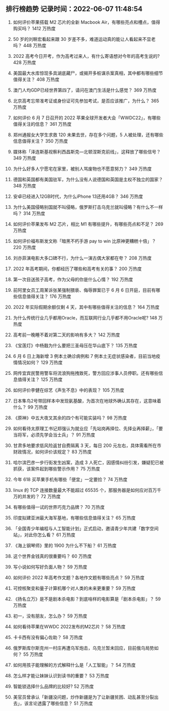 
## 排行榜趋势 记录时间：2022-06-07 11:48:54
  
  1. 如何评价苹果搭载 M2 芯片的全新 Macbook Air，有哪些亮点和槽点，值得购买吗？ 1412 万热度
    
  2. 50 岁的刘畊宏看起来跟 30 岁差不多，难道运动真的能让人看起来不显老吗？ 448 万热度
    
  3. 2022 高考今日开考，作为高考过来人，有什么寄语想对今年的高考生说的? 428 万热度
    
  4. 美国最大水库惊现多具湖底藏尸，或揭开多桩谋杀案真相，其中都有哪些细节值得关注？ 408 万热度
    
  5. 澳门人均GDP已经世界第四了，请问在澳门生活是什么感觉？ 369 万热度
    
  6. 北京高考忘带准考证或身份证可先参加考试，是否应该推广，为什么？ 365 万热度
    
  7. 如何评价 6 月 7 日召开的 2022 苹果全球开发者大会「WWDC22」，有哪些值得关注的信息？ 361 万热度
    
  8. 郑州通报女大学生求救 120 未果去世，存在多个问题，5 人被处理，还有哪些信息值得关注？ 350 万热度
    
  9. 媒体称「泽连斯基视察利西昌斯克—北顿涅斯克前线」，这释放了哪些信号？ 349 万热度
    
  10. 为什么好多人宁愿宅在家里，被别人骂废物也不愿意努力？ 349 万热度
    
  11. 德国和英国都有美国驻军，为什么没有人说德国和英国是主权不独立的国家？ 348 万热度
    
  12. 安卓已经进入12GB时代，为什么iPhone 13还用4GB？ 346 万热度
    
  13. 为什么美国侵略别国就不叫侵略，俄罗斯打击乌克兰就叫侵略？有什么不一样吗？ 314 万热度
    
  14. 如何评价苹果发布 M2 芯片，相比 M1 有哪些提升，有哪些亮点和不足？ 269 万热度
    
  15. 如何评价福布斯发文称「暗黑不朽手游 pay to win 比原神更糟糕十倍」？ 220 万热度
    
  16. 刘亦菲演电影大多口碑不行，为什么一演古偶大家都在夸？ 208 万热度
    
  17. 2022 年高考期间，你都经历了哪些和高考有关的事？ 200 万热度
    
  18. 第一次目送孩子高考，作为父母的你是什么心情？ 192 万热度
    
  19. 前阿里女员工周某诉张某强制猥亵、侮辱罪案已于 6 月 6 日开庭，目前有哪些信息值得关注？ 176 万热度
    
  20. 2022 年实际假期余额仅剩 4 天，其中有哪些值得关注的信息？ 164 万热度
    
  21. 为什么传统行业几乎都用Oracle，而互联网行业几乎都不用Oracle呢? 148 万热度
    
  22. 高考前一晚睡不着对第二天的影响有多大？ 142 万热度
    
  23. 《宝莲灯》中杨戬为什么要把三圣母压在华山底下？ 135 万热度
    
  24. 6 月 6 日上海新增 3 例本土确诊病例和 7 例本土无症状感染者，目前当地疫情情况如何？ 129 万热度
    
  25. 网传宜宾民警用警车将流浪狗拖拽致死，警方回应涉事人员停职。还有哪些信息值得关注？ 125 万热度
    
  26. 如何评价李健在综艺《声生不息》中的表现？ 105 万热度
    
  27. 日本隼鸟2号带回样本中发现氨基酸，为首次在地球外确认其存在，这意味着什么？ 99 万热度
    
  28. 《原神》中五大夜叉其余的四个有可能实装吗？ 98 万热度
    
  29. 如何看待太原理工书记郑强认为就业应「先站岗再择位、先择业再择薪」，「要当将军，必须先学会当士兵」？ 91 万热度
    
  30. 甘肃多地要求低风险返甘自费隔离 3 天，每日 200 元左右，具体需看所在市财政情况，如何评价该规定？ 83 万热度
    
  31. 哈尔滨巴彦一步行街发生凶案，造成 3 人死亡，因感情纠纷引发，嫌疑犯已被抓获，该案件起到哪些警示作用？ 75 万热度
    
  32. 今年 618 买苹果手机有哪些「便宜」一定要捡？ 74 万热度
    
  33. linux 的 TCP 连接数量最大不能超过 65535 个，那服务器是如何应对百万千万的并发的？ 72 万热度
    
  34. 有哪些值得一试的世界巧克力品牌？ 70 万热度
    
  35. 印度拟建亚洲最大海军基地，有哪些信息值得关注？ 65 万热度
    
  36. 「全国青少年编程与人工智能计划」正式启动，邀请青少年共建「数字空间站」，对此你怎么看？ 61 万热度
    
  37. 《海上钢琴师》里的 1900 为什么不下船？ 61 万热度
    
  38. 这个世界金钱真的很重要吗？ 60 万热度
    
  39. 写小说如何写好负面人物？ 59 万热度
    
  40. 如何评价 2022 年高考作文题？各地作文题有哪些亮点？ 59 万热度
    
  41. 可控核聚变和量子计算机哪个对人类的未来更重要？ 59 万热度
    
  42. 《扬名立万》是不是剧本杀电影？到底啥样的电影算是「剧本杀电影」？ 59 万热度
    
  43. 初一，没有朋友，怎么办？ 59 万热度
    
  44. 如何看待苹果在WWDC 2022发布的M2芯片？ 58 万热度
    
  45. 卡卡西有没有偏心佐助？ 58 万热度
    
  46. 俄罗斯库尔斯克州一村庄再遭乌军炮击，乌克兰暂未回应，目前俄乌局势如何？ 55 万热度
    
  47. 如何用孩子能理解的方式解释什么是「人工智能」？ 54 万热度
    
  48. 怎么样才能让妹妹认识到读书的重要？ 53 万热度
    
  49. 智能锁选择什么品牌的比较好? 52 万热度
    
  50. 美官员曾承认「新疆没问题，炒作新疆是为了让新疆贫困、动乱甚至分裂出去」，该言论透露了哪些信息？ 51 万热度
    